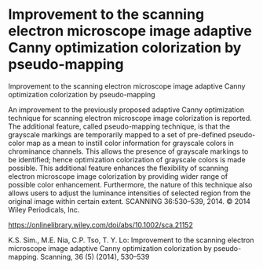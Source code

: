 # Improvement to the scanning electron microscope image adaptive Canny optimization colorization by pseudo-mapping

Improvement to the scanning electron microscope image adaptive Canny optimization colorization by pseudo-mapping

An improvement to the previously proposed adaptive Canny optimization technique for scanning electron microscope image colorization is reported. The additional feature, called pseudo-mapping technique, is that the grayscale markings are temporarily mapped to a set of pre-defined pseudo-color map as a mean to instill color information for grayscale colors in chrominance channels. This allows the presence of grayscale markings to be identified; hence optimization colorization of grayscale colors is made possible. This additional feature enhances the flexibility of scanning electron microscope image colorization by providing wider range of possible color enhancement. Furthermore, the nature of this technique also allows users to adjust the luminance intensities of selected region from the original image within certain extent. SCANNING 36:530–539, 2014. © 2014 Wiley Periodicals, Inc.

https://onlinelibrary.wiley.com/doi/abs/10.1002/sca.21152

K.S. Sim., M.E. Nia, C.P. Tso, T. Y. Lo: Improvement to the scanning electron microscope image adaptive Canny optimization colorization by pseudo-mapping. Scanning, 36 (5) (2014), 530–539

